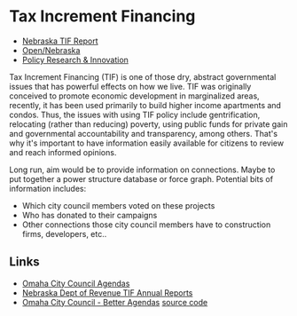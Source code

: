 # Tax Increment Financing

* [Nebraska TIF Report](http://ne.tif.report)
* [Open/Nebraska](https://github.com/opennebraska)
* [Policy Research & Innovation](http://www.prineb.org)

Tax Increment Financing (TIF) is one of those dry, abstract governmental
issues that has powerful effects on how we live. TIF was originally conceived
to promote economic development in marginalized areas, recently, it has been
used primarily to build higher income apartments and condos. Thus, the issues
with using TIF policy include gentrification, relocating (rather than
reducing) poverty, using public funds for private gain and governmental
accountability and transparency, among others. That's why it's important to
have information easily available for citizens to review and reach informed
opinions.

Long run, aim would be to provide information on connections. Maybe to put
together a power structure database or force graph. Potential bits of
information includes:

* Which city council members voted on these projects
* Who has donated to their campaigns
* Other connections those city council members have to construction firms, developers, etc..

## Links

* [Omaha City Council Agendas](http://www.cityofomaha.org/cityclerk/city-council/agendas)
* [Nebraska Dept of Revenue TIF Annual Reports](http://www.revenue.nebraska.gov/PAD/research/tif_reports.html)
* [Omaha City Council - Better Agendas](http://agendas.dataomaha.com/) [source code](https://github.com/mattdsteele/hackomaha-council-agendas)


